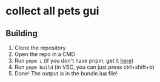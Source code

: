 # collect all pets gui

## Building

1. Clone the repository
2. Open the repo in a CMD
3. Run `pnpm i` (if you don't have pnpm, get it [here](https://pnpm.io/))
4. Run `pnpm build` (in VSC, you can just press ctrl+shift+b)
5. Done! The output is in the bundle.lua file!
